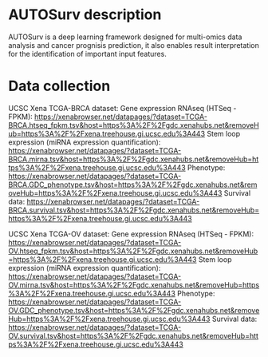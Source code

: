 # AUTOSurv description
AUTOSurv is a deep learning framework designed for multi-omics data analysis and cancer prognisis prediction, it also enables result interpretation for the identification of important input features.

# Data collection
UCSC Xena TCGA-BRCA dataset:
        Gene expression RNAseq (HTSeq - FPKM): https://xenabrowser.net/datapages/?dataset=TCGA-BRCA.htseq_fpkm.tsv&host=https%3A%2F%2Fgdc.xenahubs.net&removeHub=https%3A%2F%2Fxena.treehouse.gi.ucsc.edu%3A443
        Stem loop expression (miRNA expression quantification): https://xenabrowser.net/datapages/?dataset=TCGA-BRCA.mirna.tsv&host=https%3A%2F%2Fgdc.xenahubs.net&removeHub=https%3A%2F%2Fxena.treehouse.gi.ucsc.edu%3A443
        Phenotype: https://xenabrowser.net/datapages/?dataset=TCGA-BRCA.GDC_phenotype.tsv&host=https%3A%2F%2Fgdc.xenahubs.net&removeHub=https%3A%2F%2Fxena.treehouse.gi.ucsc.edu%3A443
        Survival data: https://xenabrowser.net/datapages/?dataset=TCGA-BRCA.survival.tsv&host=https%3A%2F%2Fgdc.xenahubs.net&removeHub=https%3A%2F%2Fxena.treehouse.gi.ucsc.edu%3A443
        
UCSC Xena TCGA-OV dataset:
        Gene expression RNAseq (HTSeq - FPKM): https://xenabrowser.net/datapages/?dataset=TCGA-OV.htseq_fpkm.tsv&host=https%3A%2F%2Fgdc.xenahubs.net&removeHub=https%3A%2F%2Fxena.treehouse.gi.ucsc.edu%3A443
        Stem loop expression (miRNA expression quantification): https://xenabrowser.net/datapages/?dataset=TCGA-OV.mirna.tsv&host=https%3A%2F%2Fgdc.xenahubs.net&removeHub=https%3A%2F%2Fxena.treehouse.gi.ucsc.edu%3A443
        Phenotype: https://xenabrowser.net/datapages/?dataset=TCGA-OV.GDC_phenotype.tsv&host=https%3A%2F%2Fgdc.xenahubs.net&removeHub=https%3A%2F%2Fxena.treehouse.gi.ucsc.edu%3A443
        Survival data: https://xenabrowser.net/datapages/?dataset=TCGA-OV.survival.tsv&host=https%3A%2F%2Fgdc.xenahubs.net&removeHub=https%3A%2F%2Fxena.treehouse.gi.ucsc.edu%3A443
